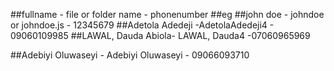 ##fullname - file or folder name - phonenumber ##eg ##john doe - johndoe or johndoe.js - 12345679 ##Adetola Adedeji -AdetolaAdedeji4 - 09060109985 ##LAWAL, Dauda Abiola- LAWAL, Dauda4 -07060965969

##Adebiyi Oluwaseyi - Adebiyi Oluwaseyi - 09066093710